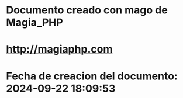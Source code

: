 # 
# Documento creado con mago de Magia_PHP 
# http://magiaphp.com 
# Fecha de creacion del documento: 2024-09-22 18:09:53 
